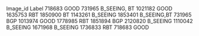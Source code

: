 Image_id    Label
718683  GOOD
731965  B_SEEING, BT
1021182    GOOD
1635753    RBT
1850900     BT
1143261    B_SEEING
1853401     B_SEEING,BT
731965    BGP
1013974    GOOD
1778985    RBT
1851894    BGP
2120820    B_SEEING
1110042    B_SEEING
1671968    B_SEEING
1736833   RBT
718683  GOOD
